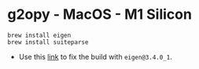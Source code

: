 # g2opy - MacOS - M1 Silicon

```shell
brew install eigen
brew install suiteparse
```

- Use this [link](https://github.com/uoip/g2opy/issues/35#issuecomment-1112524964) to fix the build with `eigen@3.4.0_1`.
